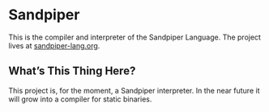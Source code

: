 # Sandpiper

This is the compiler and interpreter of the Sandpiper Language. The project lives at [sandpiper-lang.org](http://www.sandpiper-lang.org).

## What’s This Thing Here?

This project is, for the moment, a Sandpiper interpreter. In the near future it will grow into a compiler for static binaries.
